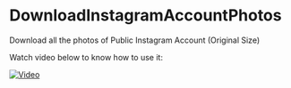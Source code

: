 # DownloadInstagramAccountPhotos
Download all the photos of Public Instagram Account (Original Size)

Watch video below to know how to use it:

[![Video](https://pbs.twimg.com/media/DDunKkLXoAA_l87.jpg)](https://youtu.be/mdZsNPXC8Dc)
